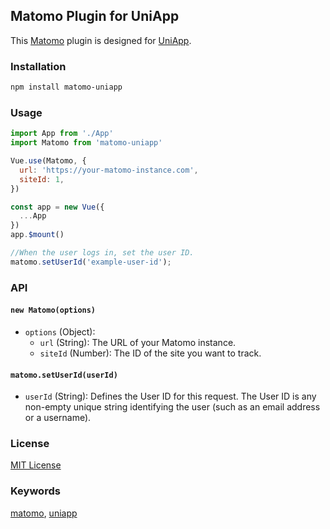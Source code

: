 
## Matomo Plugin for UniApp

This [Matomo](https://www.matomo.org) plugin is designed for [UniApp](https://uniapp.dcloud.io).

### Installation

```bash
npm install matomo-uniapp
```

### Usage

```javascript
import App from './App'
import Matomo from 'matomo-uniapp'

Vue.use(Matomo, {
  url: 'https://your-matomo-instance.com',
  siteId: 1,
})

const app = new Vue({
  ...App
})
app.$mount()

//When the user logs in, set the user ID.
matomo.setUserId('example-user-id');
```

### API

#### `new Matomo(options)`

- `options` (Object):
  - `url` (String): The URL of your Matomo instance.
  - `siteId` (Number): The ID of the site you want to track.

#### `matomo.setUserId(userId)`
- `userId` (String): Defines the User ID for this request. The User ID is any non-empty unique string identifying the user (such as an email address or a username).

### License

[MIT License](https://opensource.org/licenses/MIT)

### Keywords

[matomo](https://www.npmjs.com/search?q=matomo), [uniapp](https://www.npmjs.com/search?q=uniapp)
